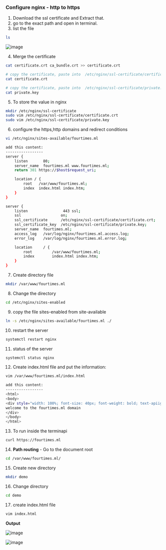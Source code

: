 ### Configure nginx - http to https

1. Download the ssl certificate and Extract that.
2. go to the exact path and open in terminal.
3. list the file

```bash
ls
```

![image](https://user-images.githubusercontent.com/91359308/169757062-996321bf-1e8c-44c2-8696-5a68d3baec41.png)

4. Merge the certificate

```bash
cat certificate.crt ca_bundle.crt >> certificate.crt

# copy the certificate, paste into  /etc/nginx/ssl-certificate/certificate.crt
cat certificate.crt

# copy the certificate, paste into  /etc/nginx/ssl-certificate/private.key
cat private.key
```

5. To store the value in nginx

```bash
mkdir /etc/nginx/ssl-certificate
sudo vim /etc/nginx/ssl-certificate/certificate.crt
sudo vim /etc/nginx/ssl-certificate/private.key
```

6. configure the https,http domains and redirect conditions

```bash
vi /etc/nginx/sites-available/fourtimes.ml

add this content:
-----------------
server {
    listen       80;
    server_name  fourtimes.ml www.fourtimes.ml;
    return 301 https://$host$request_uri;

    location / {
        root   /var/www/fourtimes.ml;
        index  index.html index.htm;
    }
}

server {
    listen                443 ssl;
    ssl                  on;
    ssl_certificate      /etc/nginx/ssl-certificate/certificate.crt;
    ssl_certificate_key  /etc/nginx/ssl-certificate/private.key;
    server_name  fourtimes.ml;
    access_log   /var/log/nginx/fourtimes.ml.access.log;
    error_log    /var/log/nginx/fourtimes.ml.error.log;

    location     / {
        root         /var/www/fourtimes.ml;
        index        index.html index.htm;
    }
}
```

7. Create directory file

```bash
mkdir /var/www/fourtimes.ml
```

8. Change the directory

```bash
cd /etc/nginx/sites-enabled
```

9. copy the file sites-enabled from site-available

```bash
ln -s /etc/nginx/sites-available/fourtimes.ml ./
```

10. restart the server

```bash
systemctl restart nginx
```

11. status of the server

```bash
systemctl status nginx
```

12. Create index.html file and put the information:

```bash
vim /var/www/fourtimes.ml/index.html

add this content:
-----------------
<html>
<body>
<div style="width: 100%; font-size: 40px; font-weight: bold; text-apiign: center;">
welcome to the fourtimes.ml domain
</div>
</body>
</html>
```

13. To run inside the terminapi


```bash
curl https://fourtimes.ml
```

14. **Path routing** - Go to the document root

```bash
cd /var/www/fourtimes.ml/
```

15. Create new directory

```bash
mkdir demo
```

16. Change directory

```bash
cd demo
```
17. create index.html file

```bash 
vim index.html
```
**Output**

![image](https://user-images.githubusercontent.com/91359308/169807444-35b6d132-fa80-4201-9d9e-8198c9cc882f.png)

![image](https://user-images.githubusercontent.com/91359308/169807869-2744fa2d-ad71-44ed-a363-b6bf57af0f8d.png)

